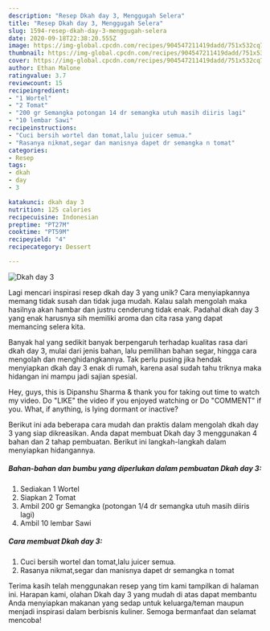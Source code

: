 ```yaml
---
description: "Resep Dkah day 3, Menggugah Selera"
title: "Resep Dkah day 3, Menggugah Selera"
slug: 1594-resep-dkah-day-3-menggugah-selera
date: 2020-09-18T22:38:20.555Z
image: https://img-global.cpcdn.com/recipes/904547211419dadd/751x532cq70/dkah-day-3-foto-resep-utama.jpg
thumbnail: https://img-global.cpcdn.com/recipes/904547211419dadd/751x532cq70/dkah-day-3-foto-resep-utama.jpg
cover: https://img-global.cpcdn.com/recipes/904547211419dadd/751x532cq70/dkah-day-3-foto-resep-utama.jpg
author: Ethan Malone
ratingvalue: 3.7
reviewcount: 15
recipeingredient:
- "1 Wortel"
- "2 Tomat"
- "200 gr Semangka potongan 14 dr semangka utuh masih diiris lagi"
- "10 lembar Sawi"
recipeinstructions:
- "Cuci bersih wortel dan tomat,lalu juicer semua."
- "Rasanya nikmat,segar dan manisnya dapet dr semangka n tomat"
categories:
- Resep
tags:
- dkah
- day
- 3

katakunci: dkah day 3 
nutrition: 125 calories
recipecuisine: Indonesian
preptime: "PT27M"
cooktime: "PT59M"
recipeyield: "4"
recipecategory: Dessert

---
```



![Dkah day 3](https://img-global.cpcdn.com/recipes/904547211419dadd/751x532cq70/dkah-day-3-foto-resep-utama.jpg)

Lagi mencari inspirasi resep dkah day 3 yang unik? Cara menyiapkannya memang tidak susah dan tidak juga mudah. Kalau salah mengolah maka hasilnya akan hambar dan justru cenderung tidak enak. Padahal dkah day 3 yang enak harusnya sih memiliki aroma dan cita rasa yang dapat memancing selera kita.

Banyak hal yang sedikit banyak berpengaruh terhadap kualitas rasa dari dkah day 3, mulai dari jenis bahan, lalu pemilihan bahan segar, hingga cara mengolah dan menghidangkannya. Tak perlu pusing jika hendak menyiapkan dkah day 3 enak di rumah, karena asal sudah tahu triknya maka hidangan ini mampu jadi sajian spesial.

Hey, guys, this is Dipanshu Sharma &amp; thank you for taking out time to watch my video. Do &#34;LIKE&#34; the video if you enjoyed watching or Do &#34;COMMENT&#34; if you. What, if anything, is lying dormant or inactive?


Berikut ini ada beberapa cara mudah dan praktis dalam mengolah dkah day 3 yang siap dikreasikan. Anda dapat membuat Dkah day 3 menggunakan 4 bahan dan 2 tahap pembuatan. Berikut ini langkah-langkah dalam menyiapkan hidangannya.

<!--inarticleads1-->

##### Bahan-bahan dan bumbu yang diperlukan dalam pembuatan Dkah day 3:

1. Sediakan 1 Wortel
1. Siapkan 2 Tomat
1. Ambil 200 gr Semangka (potongan 1/4 dr semangka utuh masih diiris lagi)
1. Ambil 10 lembar Sawi




<!--inarticleads2-->

##### Cara membuat Dkah day 3:

1. Cuci bersih wortel dan tomat,lalu juicer semua.
1. Rasanya nikmat,segar dan manisnya dapet dr semangka n tomat




Terima kasih telah menggunakan resep yang tim kami tampilkan di halaman ini. Harapan kami, olahan Dkah day 3 yang mudah di atas dapat membantu Anda menyiapkan makanan yang sedap untuk keluarga/teman maupun menjadi inspirasi dalam berbisnis kuliner. Semoga bermanfaat dan selamat mencoba!
